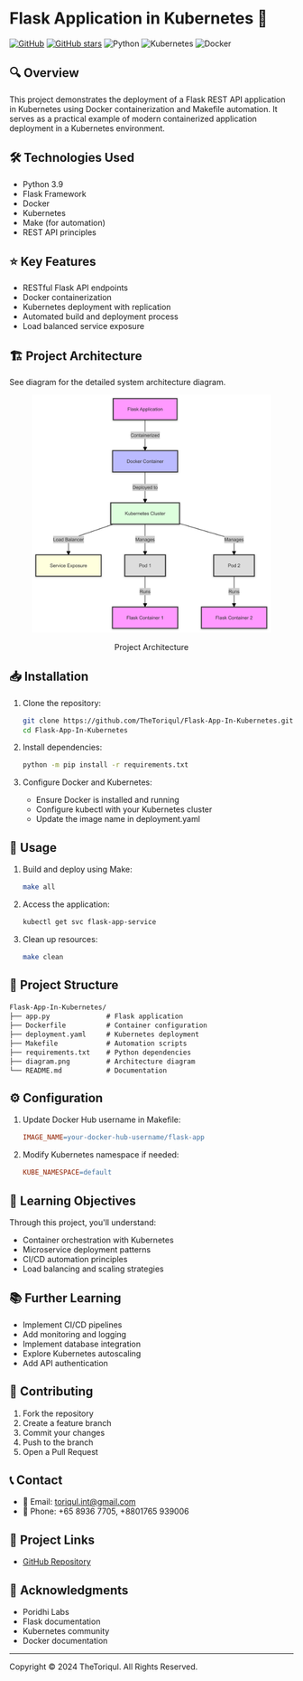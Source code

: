 # Flask Application in Kubernetes 🚀

[![GitHub](https://img.shields.io/badge/GitHub-Flask_App_In_Kubernetes-blue?style=flat&logo=github)](https://github.com/TheToriqul/Flask-App-In-Kubernetes)
[![GitHub stars](https://img.shields.io/github/stars/TheToriqul/Flask-App-In-Kubernetes?style=social)](https://github.com/TheToriqul/Flask-App-In-Kubernetes/stargazers)
![Python](https://img.shields.io/badge/Python-3.9-brightgreen)
![Kubernetes](https://img.shields.io/badge/Kubernetes-Powered-blue)
![Docker](https://img.shields.io/badge/Docker-Enabled-blue)

## 🔍 Overview

This project demonstrates the deployment of a Flask REST API application in Kubernetes using Docker containerization and Makefile automation. It serves as a practical example of modern containerized application deployment in a Kubernetes environment.

## 🛠 Technologies Used

- Python 3.9
- Flask Framework
- Docker
- Kubernetes
- Make (for automation)
- REST API principles

## ⭐ Key Features

- RESTful Flask API endpoints
- Docker containerization
- Kubernetes deployment with replication
- Automated build and deployment process
- Load balanced service exposure

## 🏗 Project Architecture

See diagram for the detailed system architecture diagram.

   <figure >
    <p align="center">
        <img src="./diagram.png" alt="project architecture" />
        <p align="center">Project Architecture</p> 
    </p>
   </figure>

## 📥 Installation

1. Clone the repository:

   ```bash
   git clone https://github.com/TheToriqul/Flask-App-In-Kubernetes.git
   cd Flask-App-In-Kubernetes
   ```

2. Install dependencies:

   ```bash
   python -m pip install -r requirements.txt
   ```

3. Configure Docker and Kubernetes:
   - Ensure Docker is installed and running
   - Configure kubectl with your Kubernetes cluster
   - Update the image name in deployment.yaml

## 🚀 Usage

1. Build and deploy using Make:

   ```bash
   make all
   ```

2. Access the application:

   ```bash
   kubectl get svc flask-app-service
   ```

3. Clean up resources:
   ```bash
   make clean
   ```

## 📁 Project Structure

```
Flask-App-In-Kubernetes/
├── app.py              # Flask application
├── Dockerfile          # Container configuration
├── deployment.yaml     # Kubernetes deployment
├── Makefile            # Automation scripts
├── requirements.txt    # Python dependencies
├── diagram.png         # Architecture diagram
└── README.md           # Documentation
```

## ⚙️ Configuration

1. Update Docker Hub username in Makefile:

   ```makefile
   IMAGE_NAME=your-docker-hub-username/flask-app
   ```

2. Modify Kubernetes namespace if needed:
   ```makefile
   KUBE_NAMESPACE=default
   ```

## 🎯 Learning Objectives

Through this project, you'll understand:

- Container orchestration with Kubernetes
- Microservice deployment patterns
- CI/CD automation principles
- Load balancing and scaling strategies

## 📚 Further Learning

- Implement CI/CD pipelines
- Add monitoring and logging
- Implement database integration
- Explore Kubernetes autoscaling
- Add API authentication

## 🤝 Contributing

1. Fork the repository
2. Create a feature branch
3. Commit your changes
4. Push to the branch
5. Open a Pull Request

## 📞 Contact

- 📧 Email: toriqul.int@gmail.com
- 📱 Phone: +65 8936 7705, +8801765 939006

## 🔗 Project Links

- [GitHub Repository](https://github.com/TheToriqul/Flask-App-In-Kubernetes)

## 👏 Acknowledgments

- Poridhi Labs
- Flask documentation
- Kubernetes community
- Docker documentation

---

Copyright © 2024 TheToriqul. All Rights Reserved.
